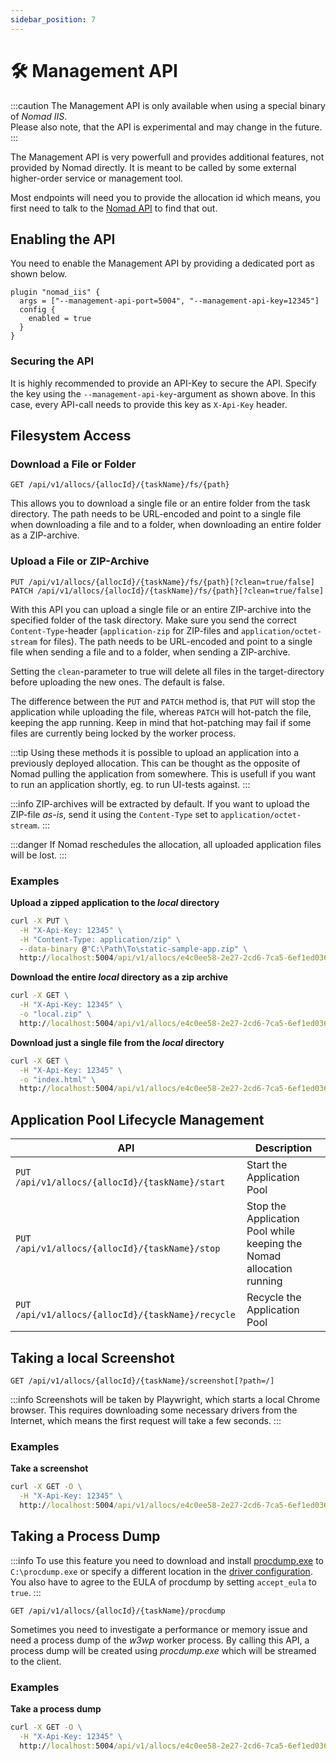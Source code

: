 ```yaml
---
sidebar_position: 7
---
```


# 🛠 Management API

:::caution
The Management API is only available when using a special binary of *Nomad IIS*.  
Please also note, that the API is experimental and may change in the future.
:::

The Management API is very powerfull and provides additional features, not provided by Nomad directly.
It is meant to be called by some external higher-order service or management tool.

Most endpoints will need you to provide the allocation id which means, you first need to talk to the [Nomad API](https://developer.hashicorp.com/nomad/api-docs/jobs#list-job-allocations) to find that out.

## Enabling the API

You need to enable the Management API by providing a dedicated port as shown below.

```hcl
plugin "nomad_iis" {
  args = ["--management-api-port=5004", "--management-api-key=12345"]
  config {
    enabled = true
  }
}
```

### Securing the API

It is highly recommended to provide an API-Key to secure the API. Specify the key using the `--management-api-key`-argument as shown above.
In this case, every API-call needs to provide this key as `X-Api-Key` header.

## Filesystem Access

### Download a File or Folder

```
GET /api/v1/allocs/{allocId}/{taskName}/fs/{path}
```

This allows you to download a single file or an entire folder from the task directory.
The path needs to be URL-encoded and point to a single file when downloading a file and to a folder, when downloading an entire folder as a ZIP-archive.

### Upload a File or ZIP-Archive

```
PUT /api/v1/allocs/{allocId}/{taskName}/fs/{path}[?clean=true/false]
PATCH /api/v1/allocs/{allocId}/{taskName}/fs/{path}[?clean=true/false]
```

With this API you can upload a single file or an entire ZIP-archive into the specified folder of the task directory.
Make sure you send the correct `Content-Type`-header (`application-zip` for ZIP-files and `application/octet-stream` for files).
The path needs to be URL-encoded and point to a single file when sending a file and to a folder, when sending a ZIP-archive.

Setting the `clean`-parameter to true will delete all files in the target-directory before uploading the new ones. The default is false.

The difference between the `PUT` and `PATCH` method is, that `PUT` will stop the application while uploading the file, whereas `PATCH` will hot-patch the file, keeping the app running. Keep in mind that hot-patching may fail if some files are currently being locked by the worker process.

:::tip
Using these methods it is possible to upload an application into a previously deployed allocation. This can be thought as the opposite of Nomad pulling the application from somewhere. This is usefull if you want to run an application shortly, eg. to run UI-tests against.
:::

:::info
ZIP-archives will be extracted by default. If you want to upload the ZIP-file *as-is*, send it using the `Content-Type` set to `application/octet-stream`.
:::

:::danger
If Nomad reschedules the allocation, all uploaded application files will be lost.
:::

### Examples

**Upload a zipped application to the *local* directory**

```cmd
curl -X PUT \
  -H "X-Api-Key: 12345" \
  -H "Content-Type: application/zip" \
  --data-binary @"C:\Path\To\static-sample-app.zip" \
  http://localhost:5004/api/v1/allocs/e4c0ee58-2e27-2cd6-7ca5-6ef1ed036aad/app/fs/local?clean=true
```

**Download the entire *local* directory as a zip archive**

```cmd
curl -X GET \
  -H "X-Api-Key: 12345" \
  -o "local.zip" \
  http://localhost:5004/api/v1/allocs/e4c0ee58-2e27-2cd6-7ca5-6ef1ed036aad/app/fs/local
```

**Download just a single file from the *local* directory**

```cmd
curl -X GET \
  -H "X-Api-Key: 12345" \
  -o "index.html" \
  http://localhost:5004/api/v1/allocs/e4c0ee58-2e27-2cd6-7ca5-6ef1ed036aad/app/fs/local%2findex.html
```

## Application Pool Lifecycle Management

| API | Description |
|---|---|
| `PUT /api/v1/allocs/{allocId}/{taskName}/start` | Start the Application Pool |
| `PUT /api/v1/allocs/{allocId}/{taskName}/stop` | Stop the Application Pool while keeping the Nomad allocation running |
| `PUT /api/v1/allocs/{allocId}/{taskName}/recycle` | Recycle the Application Pool |

## Taking a local Screenshot

```
GET /api/v1/allocs/{allocId}/{taskName}/screenshot[?path=/]
```

:::info
Screenshots will be taken by Playwright, which starts a local Chrome browser. This requires downloading some necessary drivers from the Internet, which means the first request will take a few seconds.
:::

### Examples

**Take a screenshot**

```cmd
curl -X GET -O \
  -H "X-Api-Key: 12345" \
  http://localhost:5004/api/v1/allocs/e4c0ee58-2e27-2cd6-7ca5-6ef1ed036aad/app/screenshot
```

## Taking a Process Dump

:::info
To use this feature you need to download and install [procdump.exe](https://learn.microsoft.com/en-us/sysinternals/downloads/procdump) to `C:\procdump.exe` or specify a different location in the [driver configuration](../getting-started/driver-configuration.md).  
You also have to agree to the EULA of procdump by setting `accept_eula` to `true`.
:::

```
GET /api/v1/allocs/{allocId}/{taskName}/procdump
```

Sometimes you need to investigate a performance or memory issue and need a process dump of the *w3wp* worker process.
By calling this API, a process dump will be created using *procdump.exe* which will be streamed to the client.

### Examples

**Take a process dump**

```cmd
curl -X GET -O \
  -H "X-Api-Key: 12345" \
  http://localhost:5004/api/v1/allocs/e4c0ee58-2e27-2cd6-7ca5-6ef1ed036aad/app/procdump
```